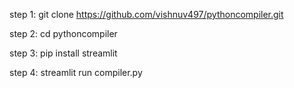 step 1: git clone https://github.com/vishnuv497/pythoncompiler.git

step 2: cd pythoncompiler

step 3: pip install streamlit

step 4: streamlit run compiler.py
